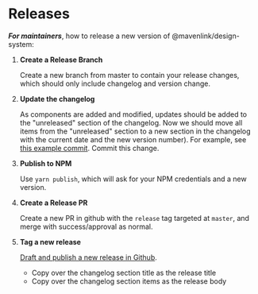 # Releases

**_For maintainers_**, how to release a new version of @mavenlink/design-system:

1. __Create a Release Branch__

   Create a new branch from master to contain your release changes, which should only include changelog and version change.

2. __Update the changelog__

   As components are added and modified, updates should be added to the "unreleased" section of the changelog. Now we should move all items from the "unreleased" section to a new section in the changelog with the current date and the new version number). For example, see [this example commit](https://github.com/mavenlink/design-system/commit/783bc20a82503f2332c093b702296527b15a4db0). Commit this change.

3. __Publish to NPM__

   Use `yarn publish`, which will ask for your NPM credentials and a new version.

4. __Create a Release PR__

   Create a new PR in github with the `release` tag targeted at `master`, and merge with success/approval as normal.

5. __Tag a new release__

   [Draft and publish a new release in Github](https://help.github.com/articles/creating-releases/). 
     - Copy over the changelog section title as the release title
     - Copy over the changelog section items as the release body
